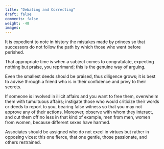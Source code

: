 ```yaml
---
title: "Debating and Correcting"
draft: false
comments: false
weight: -48
images:
---
```


It is expedient to note in history the mistakes made by princes so that successors do not follow the path by which those who went before perished.

That appropriate time is when a subject comes to congratulate, expecting nothing but praise, you reprimand; this is the genuine way of arguing.

Even the smallest deeds should be praised, thus diligence grows; it is best to advise through a friend who is in their confidence and privy to their secrets.

If someone is involved in illicit affairs and you want to free them, overwhelm them with tumultuous affairs; instigate those who would criticize their words or deeds to report to you, bearing false witness so that you may not approve any of their actions. Moreover, observe with whom they interact, and cut them off no less in that kind of example, men from men, women from women, because different sexes have harmed.

Associates should be assigned who do not excel in virtues but rather in opposing vices: this one fierce, that one gentle, those passionate, and others restrained.